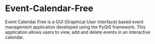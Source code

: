 # Event-Calendar-Free
Event Calendar Free is a GUI (Graphical User Interface) based event management application developed using the PyQt5 framework. This application allows users to view, add and delete events in an interactive calendar.
